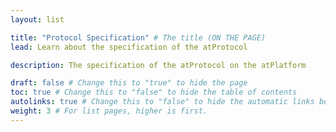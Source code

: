 ```yaml
---
layout: list

title: "Protocol Specification" # The title (ON THE PAGE)
lead: Learn about the specification of the atProtocol

description: The specification of the atProtocol on the atPlatform

draft: false # Change this to "true" to hide the page
toc: true # Change this to "false" to hide the table of contents
autolinks: true # Change this to "false" to hide the automatic links below your content
weight: 3 # For list pages, higher is first.
---
```

